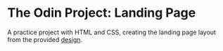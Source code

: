 # The Odin Project: Landing Page

A practice project with HTML and CSS, creating the landing page layout from the provided <a href="https://raw.githubusercontent.com/ykoziy/odin-landing-page/main/landing-page-design.png" target="_blank">design</a>.
